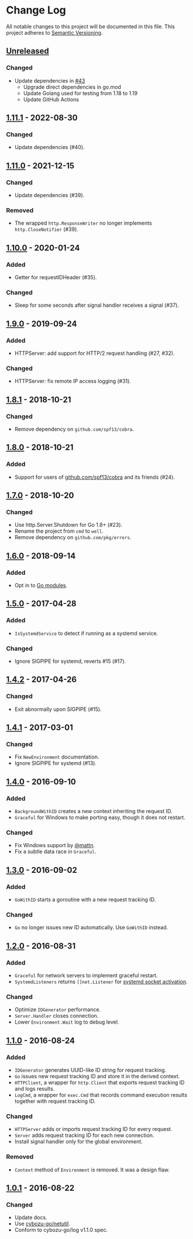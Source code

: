 # Change Log

All notable changes to this project will be documented in this file.
This project adheres to [Semantic Versioning](http://semver.org/).

## [Unreleased]

### Changed
- Update dependencies in [#43](https://github.com/cybozu-go/well/pull/43)
    - Upgrade direct dependencies in go.mod
    - Update Golang used for testing from 1.18 to 1.19
    - Update GitHub Actions

## [1.11.1] - 2022-08-30

### Changed
- Update dependencies (#40).

## [1.11.0] - 2021-12-15

### Changed
- Update dependencies (#39).

### Removed
- The wrapped `http.ResponseWriter` no longer implements `http.CloseNotifier` (#39).

## [1.10.0] - 2020-01-24
### Added
- Getter for requestIDHeader (#35).

### Changed
- Sleep for some seconds after signal handler receives a signal (#37).

## [1.9.0] - 2019-09-24
### Added
- HTTPServer: add support for HTTP/2 request handling (#27, #32).

### Changed
- HTTPServer: fix remote IP access logging (#31).

## [1.8.1] - 2018-10-21
### Changed
- Remove dependency on `github.com/spf13/cobra`.

## [1.8.0] - 2018-10-21
### Added
- Support for users of [github.com/spf13/cobra](https://github.com/spf13/cobra) and its friends (#24).

## [1.7.0] - 2018-10-20
### Changed
- Use http.Server.Shutdown for Go 1.8+ (#23).
- Rename the project from `cmd` to `well`.
- Remove dependency on `github.com/pkg/errors`.

## [1.6.0] - 2018-09-14
### Added
- Opt in to [Go modules](https://github.com/golang/go/wiki/Modules).

## [1.5.0] - 2017-04-28
### Added
- `IsSystemdService` to detect if running as a systemd service.

### Changed
- Ignore SIGPIPE for systemd, reverts #15 (#17).

## [1.4.2] - 2017-04-26
### Changed
- Exit abnormally upon SIGPIPE (#15).

## [1.4.1] - 2017-03-01
### Changed
- Fix `NewEnvironment` documentation.
- Ignore SIGPIPE for systemd (#13).

## [1.4.0] - 2016-09-10
### Added
- `BackgroundWithID` creates a new context inheriting the request ID.
- `Graceful` for Windows to make porting easy, though it does not restart.

### Changed
- Fix Windows support by [@mattn](https://github.com/mattn).
- Fix a subtle data race in `Graceful`.

## [1.3.0] - 2016-09-02
### Added
- `GoWithID` starts a goroutine with a new request tracking ID.

### Changed
- `Go` no longer issues new ID automatically.  Use `GoWithID` instead.

## [1.2.0] - 2016-08-31
### Added
- `Graceful` for network servers to implement graceful restart.
- `SystemdListeners` returns `[]net.Listener` for [systemd socket activation][activation].

### Changed
- Optimize `IDGenerator` performance.
- `Server.Handler` closes connection.
- Lower `Environment.Wait` log to debug level.

## [1.1.0] - 2016-08-24
### Added
- `IDGenerator` generates UUID-like ID string for request tracking.
- `Go` issues new request tracking ID and store it in the derived context.
- `HTTPClient`, a wrapper for `http.Client` that exports request tracking ID and logs results.
- `LogCmd`, a wrapper for `exec.Cmd` that records command execution results together with request tracking ID.

### Changed
- `HTTPServer` adds or imports request tracking ID for every request.
- `Server` adds request tracking ID for each new connection.
- Install signal handler only for the global environment.

### Removed
- `Context` method of `Environment` is removed.  It was a design flaw.

## [1.0.1] - 2016-08-22
### Changed
- Update docs.
- Use [cybozu-go/netutil](https://github.com/cybozu-go/netutil).
- Conform to cybozu-go/log v1.1.0 spec.

[activation]: http://0pointer.de/blog/projects/socket-activation.html
[Unreleased]: https://github.com/cybozu-go/cmd/compare/v1.11.1...HEAD
[1.11.1]: https://github.com/cybozu-go/cmd/compare/v1.11.0...v1.11.1
[1.11.0]: https://github.com/cybozu-go/cmd/compare/v1.10.0...v1.11.0
[1.10.0]: https://github.com/cybozu-go/cmd/compare/v1.9.0...v1.10.0
[1.9.0]: https://github.com/cybozu-go/cmd/compare/v1.8.1...v1.9.0
[1.8.1]: https://github.com/cybozu-go/cmd/compare/v1.8.0...v1.8.1
[1.8.0]: https://github.com/cybozu-go/cmd/compare/v1.7.0...v1.8.0
[1.7.0]: https://github.com/cybozu-go/cmd/compare/v1.6.0...v1.7.0
[1.6.0]: https://github.com/cybozu-go/cmd/compare/v1.5.0...v1.6.0
[1.5.0]: https://github.com/cybozu-go/cmd/compare/v1.4.2...v1.5.0
[1.4.2]: https://github.com/cybozu-go/cmd/compare/v1.4.1...v1.4.2
[1.4.1]: https://github.com/cybozu-go/cmd/compare/v1.4.0...v1.4.1
[1.4.0]: https://github.com/cybozu-go/cmd/compare/v1.3.0...v1.4.0
[1.3.0]: https://github.com/cybozu-go/cmd/compare/v1.2.0...v1.3.0
[1.2.0]: https://github.com/cybozu-go/cmd/compare/v1.1.0...v1.2.0
[1.1.0]: https://github.com/cybozu-go/cmd/compare/v1.0.1...v1.1.0
[1.0.1]: https://github.com/cybozu-go/cmd/compare/v1.0.0...v1.0.1
